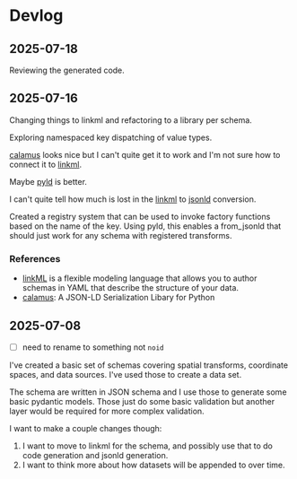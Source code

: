 # Devlog

## 2025-07-18

Reviewing the generated code.

## 2025-07-16

Changing things to linkml and refactoring to a library per schema.

Exploring namespaced key dispatching of value types.

[calamus] looks nice but I can't quite get it to work and I'm not sure
how to connect it to [linkml].

Maybe [pyld] is better.

I can't quite tell how much is lost in the [linkml] to [jsonld] conversion.

Created a registry system that can be used to invoke
factory functions based on the name of the key. Using
pyld, this enables a from_jsonld that should just 
work for any schema with registered transforms.

### References

- [linkML][linkml] is a flexible modeling language that allows you to author schemas in YAML that describe the structure of your data. 
- [calamus]: A JSON-LD Serialization Libary for Python 

[pyld]: https://github.com/digitalbazaar/pyld
[jsonld]: https://json-ld.org/
[linkml]: https://github.com/linkml/linkml
[calamus]: https://github.com/SwissDataScienceCenter/calamus

## 2025-07-08

- [ ] need to rename to something not `noid`

I've created a basic set of schemas covering spatial transforms, coordinate
spaces, and data sources. I've used those to create a data set.

The schema are written in JSON schema and I use those to generate some basic
pydantic models. Those just do some basic validation but another layer would be
required for more complex validation.

I want to make a couple changes though:

1. I want to move to linkml for the schema, and possibly use that to do code
   generation and jsonld generation.
2. I want to think more about how datasets will be appended to over time.

